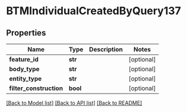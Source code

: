 # BTMIndividualCreatedByQuery137

## Properties
Name | Type | Description | Notes
------------ | ------------- | ------------- | -------------
**feature_id** | **str** |  | [optional] 
**body_type** | **str** |  | [optional] 
**entity_type** | **str** |  | [optional] 
**filter_construction** | **bool** |  | [optional] 

[[Back to Model list]](../README.md#documentation-for-models) [[Back to API list]](../README.md#documentation-for-api-endpoints) [[Back to README]](../README.md)


